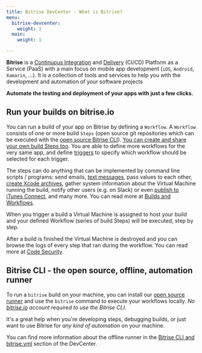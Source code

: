 ```yaml
---
title: Bitrise DevCenter - What is Bitrise?
menu:
  bitrise-devcenter:
    weight: 1
  main:
    weight: 1

---
```

**Bitrise** is a [Continuous Integration](https://en.wikipedia.org/wiki/Continuous_integration)
and [Delivery](https://en.wikipedia.org/wiki/Continuous_delivery) (CI/CD) Platform as a Service (PaaS)
with a main focus on mobile app development (`iOS`, `Android`, `Xamarin`, ...). It is a collection of tools and services to help you with the development and automation of your software projects

**Automate the testing and deployment of your apps with just a few clicks.**

## Run your builds on bitrise.io

You can run a build of your app on Bitrise by defining a `Workflow`. A `Workflow` consists of one or more build `Steps` (open source git repositories
which can be executed with the [open source Bitrise CLI](https://www.bitrise.io/cli)).
[You can create and share your own build Steps too](https://github.com/bitrise-steplib/step-template).
You are able to define more workflows for the very same app,
and define [triggers](https://bitrise-io.github.io/devcenter/webhooks/trigger-map/) to specify which workflow should be selected for
each trigger.

The steps can do anything that can be implemented by command line scripts / programs:
send emails, [text messages](https://github.com/bitrise-io/steps-sms-text-message),
pass values to each other, [create Xcode archives](https://github.com/bitrise-io/steps-xcode-archive),
gather system information about the Virtual Machine
running the build, notify other users (e.g. on Slack)
or even [publish to iTunes Connect](https://github.com/bitrise-io/steps-deploy-to-itunesconnect-deliver), and many more.
You can read more at [Builds and Workflows](/getting-started/builds-and-workflows).

When you trigger a build a Virtual Machine is assigned to host
your build and your defined Workflow (series of build Steps) will be executed, step by step.

After a build is finished the Virtual Machine is destroyed and you can browse
the logs of every step that ran during the workflow.
You can read more at [Code Security](/getting-started/code-security).

## Bitrise CLI - the open source, offline, automation runner

To run a `bitrise` build on your machine, you can install our [open source runner](https://www.bitrise.io/cli)
and use the `bitrise` command to execute your workflows locally.
_No_ [_bitrise.io_](https://www.bitrise.io) _account required to use the Bitrise CLI._

It's a great help when you're developing steps, debugging builds,
or just want to use Bitrise for _any kind of automation_ on your machine.

You can find more information about the offline runner
in the [Bitrise CLI and bitrise.yml](/bitrise-cli/) section of the DevCenter.